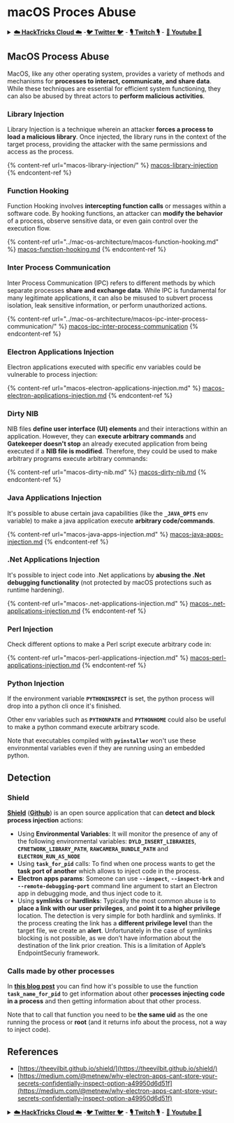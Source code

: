 # macOS Proces Abuse

<details>

<summary><a href="https://cloud.hacktricks.xyz/pentesting-cloud/pentesting-cloud-methodology"><strong>☁️ HackTricks Cloud ☁️</strong></a> -<a href="https://twitter.com/hacktricks_live"><strong>🐦 Twitter 🐦</strong></a> - <a href="https://www.twitch.tv/hacktricks_live/schedule"><strong>🎙️ Twitch 🎙️</strong></a> - <a href="https://www.youtube.com/@hacktricks_LIVE"><strong>🎥 Youtube 🎥</strong></a></summary>

* Do you work in a **cybersecurity company**? Do you want to see your **company advertised in HackTricks**? or do you want to have access to the **latest version of the PEASS or download HackTricks in PDF**? Check the [**SUBSCRIPTION PLANS**](https://github.com/sponsors/carlospolop)!
* Discover [**The PEASS Family**](https://opensea.io/collection/the-peass-family), our collection of exclusive [**NFTs**](https://opensea.io/collection/the-peass-family)
* Get the [**official PEASS & HackTricks swag**](https://peass.creator-spring.com)
* **Join the** [**💬**](https://emojipedia.org/speech-balloon/) [**Discord group**](https://discord.gg/hRep4RUj7f) or the [**telegram group**](https://t.me/peass) or **follow** me on **Twitter** [**🐦**](https://github.com/carlospolop/hacktricks/tree/7af18b62b3bdc423e11444677a6a73d4043511e9/\[https:/emojipedia.org/bird/README.md)[**@carlospolopm**](https://twitter.com/hacktricks\_live)**.**
* **Share your hacking tricks by submitting PRs to the** [**hacktricks repo**](https://github.com/carlospolop/hacktricks) **and** [**hacktricks-cloud repo**](https://github.com/carlospolop/hacktricks-cloud).

</details>

## MacOS Process Abuse

MacOS, like any other operating system, provides a variety of methods and mechanisms for **processes to interact, communicate, and share data**. While these techniques are essential for efficient system functioning, they can also be abused by threat actors to **perform malicious activities**.

### Library Injection

Library Injection is a technique wherein an attacker **forces a process to load a malicious library**. Once injected, the library runs in the context of the target process, providing the attacker with the same permissions and access as the process.

{% content-ref url="macos-library-injection/" %}
[macos-library-injection](macos-library-injection/)
{% endcontent-ref %}

### Function Hooking

Function Hooking involves **intercepting function calls** or messages within a software code. By hooking functions, an attacker can **modify the behavior** of a process, observe sensitive data, or even gain control over the execution flow.

{% content-ref url="../mac-os-architecture/macos-function-hooking.md" %}
[macos-function-hooking.md](../mac-os-architecture/macos-function-hooking.md)
{% endcontent-ref %}

### Inter Process Communication

Inter Process Communication (IPC) refers to different methods by which separate processes **share and exchange data**. While IPC is fundamental for many legitimate applications, it can also be misused to subvert process isolation, leak sensitive information, or perform unauthorized actions.

{% content-ref url="../mac-os-architecture/macos-ipc-inter-process-communication/" %}
[macos-ipc-inter-process-communication](../mac-os-architecture/macos-ipc-inter-process-communication/)
{% endcontent-ref %}

### Electron Applications Injection

Electron applications executed with specific env variables could be vulnerable to process injection:

{% content-ref url="macos-electron-applications-injection.md" %}
[macos-electron-applications-injection.md](macos-electron-applications-injection.md)
{% endcontent-ref %}

### Dirty NIB

NIB files **define user interface (UI) elements** and their interactions within an application. However, they can **execute arbitrary commands** and **Gatekeeper doesn't stop** an already executed application from being executed if a **NIB file is modified**. Therefore, they could be used to make arbitrary programs execute arbitrary commands:

{% content-ref url="macos-dirty-nib.md" %}
[macos-dirty-nib.md](macos-dirty-nib.md)
{% endcontent-ref %}

### Java Applications Injection

It's possible to abuse certain java capabilities (like the **`_JAVA_OPTS`** env variable) to make a java application execute **arbitrary code/commands**.

{% content-ref url="macos-java-apps-injection.md" %}
[macos-java-apps-injection.md](macos-java-apps-injection.md)
{% endcontent-ref %}

### .Net Applications Injection

It's possible to inject code into .Net applications by **abusing the .Net debugging functionality** (not protected by macOS protections such as runtime hardening).

{% content-ref url="macos-.net-applications-injection.md" %}
[macos-.net-applications-injection.md](macos-.net-applications-injection.md)
{% endcontent-ref %}

### Perl Injection

Check different options to make a Perl script execute arbitrary code in:

{% content-ref url="macos-perl-applications-injection.md" %}
[macos-perl-applications-injection.md](macos-perl-applications-injection.md)
{% endcontent-ref %}

### Python Injection

If the environment variable **`PYTHONINSPECT`** is set, the python process will drop into a python cli once it's finished.

Other env variables such as **`PYTHONPATH`** and **`PYTHONHOME`** could also be useful to make a python command execute arbitrary scode.

Note that executables compiled with **`pyinstaller`** won't use these environmental variables even if they are running using an embedded python.

## Detection

### Shield

[**Shield**](https://theevilbit.github.io/shield/) ([**Github**](https://github.com/theevilbit/Shield)) is an open source application that can **detect and block process injection** actions:

* Using **Environmental Variables**: It will monitor the presence of any of the following environmental variables: **`DYLD_INSERT_LIBRARIES`**, **`CFNETWORK_LIBRARY_PATH`**, **`RAWCAMERA_BUNDLE_PATH`** and **`ELECTRON_RUN_AS_NODE`**
* Using **`task_for_pid`** calls: To find when one process wants to get the **task port of another** which allows to inject code in the process.
* **Electron apps params**: Someone can use **`--inspect`**, **`--inspect-brk`** and **`--remote-debugging-port`** command line argument to start an Electron app in debugging mode, and thus inject code to it.
* Using **symlinks** or **hardlinks**: Typically the most common abuse is to **place a link with our user privileges**, and **point it to a higher privilege** location. The detection is very simple for both hardlink and symlinks. If the process creating the link has a **different privilege level** than the target file, we create an **alert**. Unfortunately in the case of symlinks blocking is not possible, as we don’t have information about the destination of the link prior creation. This is a limitation of Apple’s EndpointSecuriy framework.

### Calls made by other processes

In [**this blog post**](https://knight.sc/reverse%20engineering/2019/04/15/detecting-task-modifications.html) you can find how it's possible to use the function **`task_name_for_pid`** to get information about other **processes injecting code in a process** and then getting information about that other process.

Note that to call that function you need to be **the same uid** as the one running the process or **root** (and it returns info about the process, not a way to inject code).

## References

* [https://theevilbit.github.io/shield/](https://theevilbit.github.io/shield/)
* [https://medium.com/@metnew/why-electron-apps-cant-store-your-secrets-confidentially-inspect-option-a49950d6d51f](https://medium.com/@metnew/why-electron-apps-cant-store-your-secrets-confidentially-inspect-option-a49950d6d51f)

<details>

<summary><a href="https://cloud.hacktricks.xyz/pentesting-cloud/pentesting-cloud-methodology"><strong>☁️ HackTricks Cloud ☁️</strong></a> -<a href="https://twitter.com/hacktricks_live"><strong>🐦 Twitter 🐦</strong></a> - <a href="https://www.twitch.tv/hacktricks_live/schedule"><strong>🎙️ Twitch 🎙️</strong></a> - <a href="https://www.youtube.com/@hacktricks_LIVE"><strong>🎥 Youtube 🎥</strong></a></summary>

* Do you work in a **cybersecurity company**? Do you want to see your **company advertised in HackTricks**? or do you want to have access to the **latest version of the PEASS or download HackTricks in PDF**? Check the [**SUBSCRIPTION PLANS**](https://github.com/sponsors/carlospolop)!
* Discover [**The PEASS Family**](https://opensea.io/collection/the-peass-family), our collection of exclusive [**NFTs**](https://opensea.io/collection/the-peass-family)
* Get the [**official PEASS & HackTricks swag**](https://peass.creator-spring.com)
* **Join the** [**💬**](https://emojipedia.org/speech-balloon/) [**Discord group**](https://discord.gg/hRep4RUj7f) or the [**telegram group**](https://t.me/peass) or **follow** me on **Twitter** [**🐦**](https://github.com/carlospolop/hacktricks/tree/7af18b62b3bdc423e11444677a6a73d4043511e9/\[https:/emojipedia.org/bird/README.md)[**@carlospolopm**](https://twitter.com/hacktricks\_live)**.**
* **Share your hacking tricks by submitting PRs to the** [**hacktricks repo**](https://github.com/carlospolop/hacktricks) **and** [**hacktricks-cloud repo**](https://github.com/carlospolop/hacktricks-cloud).

</details>
